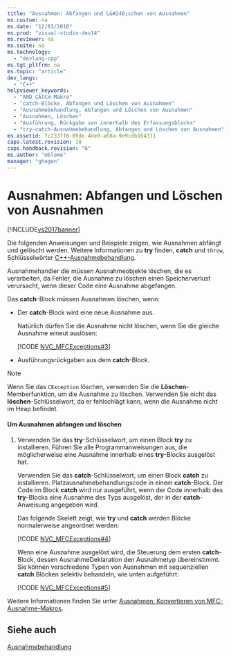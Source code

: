```yaml
---
title: "Ausnahmen: Abfangen und L&#246;schen von Ausnahmen"
ms.custom: na
ms.date: "12/03/2016"
ms.prod: "visual-studio-dev14"
ms.reviewer: na
ms.suite: na
ms.technology: 
  - "devlang-cpp"
ms.tgt_pltfrm: na
ms.topic: "article"
dev_langs: 
  - "C++"
helpviewer_keywords: 
  - "AND_CATCH-Makro"
  - "catch-Blöcke, Abfangen und Löschen von Ausnahmen"
  - "Ausnahmebehandlung, Abfangen und Löschen von Ausnahmen"
  - "Ausnahmen, Löschen"
  - "Ausführung, Rückgabe von innerhalb des Erfassungsblocks"
  - "try-catch-Ausnahmebehandlung, Abfangen und Löschen von Ausnahmen"
ms.assetid: 7c233ff0-89de-4de0-a68a-9e9cdb164311
caps.latest.revision: 10
caps.handback.revision: "6"
ms.author: "mblome"
manager: "ghogen"
---
```

# Ausnahmen: Abfangen und L&#246;schen von Ausnahmen
[!INCLUDE[vs2017banner](../assembler/inline/includes/vs2017banner.md)]

Die folgenden Anweisungen und Beispiele zeigen, wie Ausnahmen abfängt und gelöscht werden.  Weitere Informationen zu **try** finden, **catch** und `throw`, Schlüsselwörter [C\+\+\-Ausnahmebehandlung](../cpp/cpp-exception-handling.md).  
  
 Ausnahmehandler die müssen Ausnahmeobjekte löschen, die es verarbeiten, da Fehler, die Ausnahme zu löschen einen Speicherverlust verursacht, wenn dieser Code eine Ausnahme abgefangen.  
  
 Das **catch**\-Block müssen Ausnahmen löschen, wenn:  
  
-   Der **catch**\-Block wird eine neue Ausnahme aus.  
  
     Natürlich dürfen Sie die Ausnahme nicht löschen, wenn Sie die gleiche Ausnahme erneut auslösen:  
  
     [!CODE [NVC_MFCExceptions#3](../CodeSnippet/VS_Snippets_Cpp/NVC_MFCExceptions#3)]  
  
-   Ausführungsrückgaben aus dem **catch**\-Block.  
  
> [!NOTE]
>  Wenn Sie das `CException` löschen, verwenden Sie die **Löschen**\-Memberfunktion, um die Ausnahme zu löschen.  Verwenden Sie nicht das **löschen**\-Schlüsselwort, da er fehlschlägt kann, wenn die Ausnahme nicht im Heap befindet.  
  
#### Um Ausnahmen abfangen und löschen  
  
1.  Verwenden Sie das **try**\-Schlüsselwort, um einen Block **try** zu installieren.  Führen Sie alle Programmanweisungen aus, die möglicherweise eine Ausnahme innerhalb eines **try**\-Blocks ausgelöst hat.  
  
     Verwenden Sie das **catch**\-Schlüsselwort, um einen Block **catch** zu installieren.  Platzausnahmebehandlungscode in einem **catch**\-Block.  Der Code im Block **catch** wird nur ausgeführt, wenn der Code innerhalb des **try**\-Blocks eine Ausnahme des Typs ausgelöst, der in der **catch**\-Anweisung angegeben wird.  
  
     Das folgende Skelett zeigt, wie **try** und **catch** werden Blöcke normalerweise angeordnet werden:  
  
     [!CODE [NVC_MFCExceptions#4](../CodeSnippet/VS_Snippets_Cpp/NVC_MFCExceptions#4)]  
  
     Wenn eine Ausnahme ausgelöst wird, die Steuerung dem ersten **catch**\-Block, dessen AusnahmeDeklaration den Ausnahmetyp übereinstimmt.  Sie können verschiedene Typen von Ausnahmen mit sequenziellen **catch** Blöcken selektiv behandeln, wie unten aufgeführt:  
  
     [!CODE [NVC_MFCExceptions#5](../CodeSnippet/VS_Snippets_Cpp/NVC_MFCExceptions#5)]  
  
 Weitere Informationen finden Sie unter [Ausnahmen: Konvertieren von MFC\-Ausnahme\-Makros](../mfc/exceptions-converting-from-mfc-exception-macros.md).  
  
## Siehe auch  
 [Ausnahmebehandlung](../mfc/exception-handling-in-mfc.md)